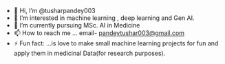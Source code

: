 - 👋 Hi, I’m @tusharpandey003
- 👀 I’m interested in machine learning , deep learning and Gen AI.
- 🌱 I’m currently pursuing MSc. AI in Medicine 
- 📫 How to reach me ... email- pandeytushar003@gmail.com
- ⚡ Fun fact: ...is love to make small machine learning projects for	fun and apply them in medicinal Data(for research purposes).

<!---
tusharpandey003/tusharpandey003 is a ✨ special ✨ repository because its `README.md` (this file) appears on your GitHub profile.
You can click the Preview link to take a look at your changes.
--->

